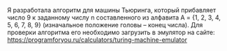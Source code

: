 Я разработала алгоритм для машины Тьюринга, который прибавляет число 9 к заданному числу n составленного  из алфавита A = {1, 2, 3, 4, 5, 6, 7, 8, 9} (изначальное положение головы – конец числа).
Для проверки алгоритма его необходимо загрузить в эмулятор на сайте: https://programforyou.ru/calculators/turing-machine-emulator
